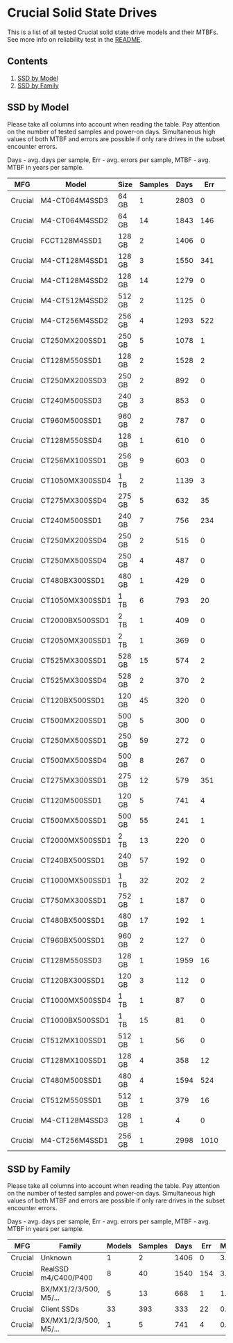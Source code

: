 Crucial Solid State Drives
==========================

This is a list of all tested Crucial solid state drive models and their MTBFs. See
more info on reliability test in the [README](https://github.com/bsdhw/SMART).

Contents
--------

1. [ SSD by Model  ](#ssd-by-model)
2. [ SSD by Family ](#ssd-by-family)

SSD by Model
------------

Please take all columns into account when reading the table. Pay attention on the
number of tested samples and power-on days. Simultaneous high values of both MTBF
and errors are possible if only rare drives in the subset encounter errors.

Days - avg. days per sample,
Err  - avg. errors per sample,
MTBF - avg. MTBF in years per sample.

| MFG       | Model              | Size   | Samples | Days  | Err   | MTBF |
|-----------|--------------------|--------|---------|-------|-------|------|
| Crucial   | M4-CT064M4SSD3     | 64 GB  | 1       | 2803  | 0     | 7.68   |
| Crucial   | M4-CT064M4SSD2     | 64 GB  | 14      | 1843  | 146   | 4.90   |
| Crucial   | FCCT128M4SSD1      | 128 GB | 2       | 1406  | 0     | 3.85   |
| Crucial   | M4-CT128M4SSD1     | 128 GB | 3       | 1550  | 341   | 3.57   |
| Crucial   | M4-CT128M4SSD2     | 128 GB | 14      | 1279  | 0     | 3.51   |
| Crucial   | M4-CT512M4SSD2     | 512 GB | 2       | 1125  | 0     | 3.08   |
| Crucial   | M4-CT256M4SSD2     | 256 GB | 4       | 1293  | 522   | 2.77   |
| Crucial   | CT250MX200SSD1     | 250 GB | 5       | 1078  | 1     | 2.76   |
| Crucial   | CT128M550SSD1      | 128 GB | 2       | 1528  | 2     | 2.62   |
| Crucial   | CT250MX200SSD3     | 250 GB | 2       | 892   | 0     | 2.45   |
| Crucial   | CT240M500SSD3      | 240 GB | 3       | 853   | 0     | 2.34   |
| Crucial   | CT960M500SSD1      | 960 GB | 2       | 787   | 0     | 2.16   |
| Crucial   | CT128M550SSD4      | 128 GB | 1       | 610   | 0     | 1.67   |
| Crucial   | CT256MX100SSD1     | 256 GB | 9       | 603   | 0     | 1.65   |
| Crucial   | CT1050MX300SSD4    | 1 TB   | 2       | 1139  | 3     | 1.63   |
| Crucial   | CT275MX300SSD4     | 275 GB | 5       | 632   | 35    | 1.61   |
| Crucial   | CT240M500SSD1      | 240 GB | 7       | 756   | 234   | 1.49   |
| Crucial   | CT250MX200SSD4     | 250 GB | 2       | 515   | 0     | 1.41   |
| Crucial   | CT250MX500SSD4     | 250 GB | 4       | 487   | 0     | 1.34   |
| Crucial   | CT480BX300SSD1     | 480 GB | 1       | 429   | 0     | 1.18   |
| Crucial   | CT1050MX300SSD1    | 1 TB   | 6       | 793   | 20    | 1.16   |
| Crucial   | CT2000BX500SSD1    | 2 TB   | 1       | 409   | 0     | 1.12   |
| Crucial   | CT2050MX300SSD1    | 2 TB   | 1       | 369   | 0     | 1.01   |
| Crucial   | CT525MX300SSD1     | 528 GB | 15      | 574   | 2     | 1.00   |
| Crucial   | CT525MX300SSD4     | 528 GB | 2       | 370   | 2     | 0.94   |
| Crucial   | CT120BX500SSD1     | 120 GB | 45      | 320   | 0     | 0.88   |
| Crucial   | CT500MX200SSD1     | 500 GB | 5       | 300   | 0     | 0.82   |
| Crucial   | CT250MX500SSD1     | 250 GB | 59      | 272   | 0     | 0.75   |
| Crucial   | CT500MX500SSD4     | 500 GB | 8       | 267   | 0     | 0.73   |
| Crucial   | CT275MX300SSD1     | 275 GB | 12      | 579   | 351   | 0.70   |
| Crucial   | CT120M500SSD1      | 120 GB | 5       | 741   | 4     | 0.67   |
| Crucial   | CT500MX500SSD1     | 500 GB | 55      | 241   | 1     | 0.65   |
| Crucial   | CT2000MX500SSD1    | 2 TB   | 13      | 220   | 0     | 0.60   |
| Crucial   | CT240BX500SSD1     | 240 GB | 57      | 192   | 0     | 0.53   |
| Crucial   | CT1000MX500SSD1    | 1 TB   | 32      | 202   | 2     | 0.52   |
| Crucial   | CT750MX300SSD1     | 752 GB | 1       | 187   | 0     | 0.51   |
| Crucial   | CT480BX500SSD1     | 480 GB | 17      | 192   | 1     | 0.49   |
| Crucial   | CT960BX500SSD1     | 960 GB | 2       | 127   | 0     | 0.35   |
| Crucial   | CT128M550SSD3      | 128 GB | 1       | 1959  | 16    | 0.32   |
| Crucial   | CT120BX300SSD1     | 120 GB | 3       | 112   | 0     | 0.31   |
| Crucial   | CT1000MX500SSD4    | 1 TB   | 1       | 87    | 0     | 0.24   |
| Crucial   | CT1000BX500SSD1    | 1 TB   | 15      | 81    | 0     | 0.22   |
| Crucial   | CT512MX100SSD1     | 512 GB | 1       | 56    | 0     | 0.16   |
| Crucial   | CT128MX100SSD1     | 128 GB | 4       | 358   | 12    | 0.15   |
| Crucial   | CT480M500SSD1      | 480 GB | 4       | 1594  | 524   | 0.09   |
| Crucial   | CT512M550SSD1      | 512 GB | 1       | 379   | 16    | 0.06   |
| Crucial   | M4-CT128M4SSD3     | 128 GB | 1       | 4     | 0     | 0.01   |
| Crucial   | M4-CT256M4SSD1     | 256 GB | 1       | 2998  | 1010  | 0.01   |

SSD by Family
-------------

Please take all columns into account when reading the table. Pay attention on the
number of tested samples and power-on days. Simultaneous high values of both MTBF
and errors are possible if only rare drives in the subset encounter errors.

Days - avg. days per sample,
Err  - avg. errors per sample,
MTBF - avg. MTBF in years per sample.

| MFG       | Family                 | Models | Samples | Days  | Err   | MTBF |
|-----------|------------------------|--------|---------|-------|-------|------|
| Crucial   | Unknown                | 1      | 2       | 1406  | 0     | 3.85   |
| Crucial   | RealSSD m4/C400/P400   | 8      | 40      | 1540  | 154   | 3.83   |
| Crucial   | BX/MX1/2/3/500, M5/... | 5      | 13      | 668   | 1     | 1.53   |
| Crucial   | Client SSDs            | 33     | 393     | 333   | 22    | 0.75   |
| Crucial   | BX/MX1/2/3/500, M5/... | 1      | 5       | 741   | 4     | 0.67   |
